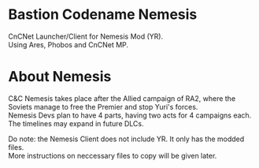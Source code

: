# Bastion Codename Nemesis
CnCNet Launcher/Client for Nemesis Mod (YR).  
Using Ares, Phobos and CnCNet MP.  
  
# About Nemesis
C&C Nemesis takes place after the Allied campaign of RA2, where the Soviets manage to free the Premier and stop Yuri's forces.  
Nemesis Devs plan to have 4 parts, having two acts for 4 campaigns each.  
The timelines may expand in future DLCs.  
  
Do note: the Nemesis Client does not include YR. It only has the modded files.  
More instructions on neccessary files to copy will be given later.
